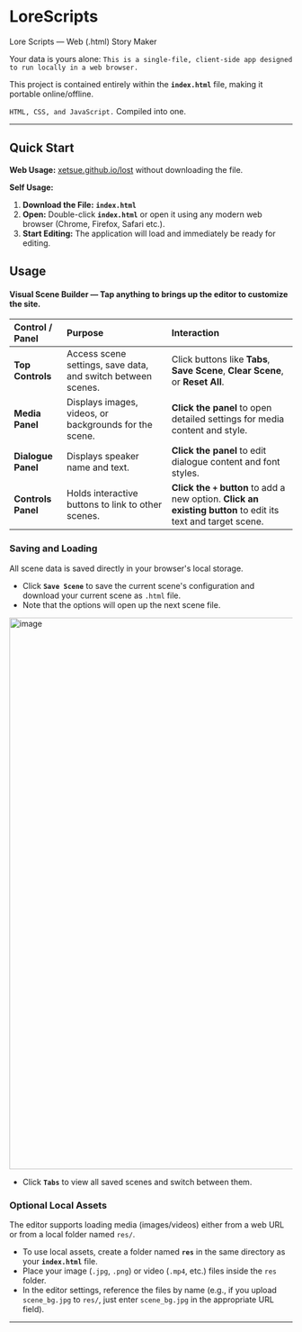 # LoreScripts
Lore Scripts — Web (.html) Story Maker

Your data is yours alone: `This is a single-file, client-side app designed to run locally in a web browser.`

This project is contained entirely within the **`index.html`** file, making it portable online/offline.

`HTML, CSS, and JavaScript.` Compiled into one.

---

## Quick Start

**Web Usage:** [xetsue.github.io/lost](https://xetsue.github.io/lost/) without downloading the file.

**Self Usage:**
1.  **Download the File:** **`index.html`**
2.  **Open:** Double-click **`index.html`** or open it using any modern web browser (Chrome, Firefox, Safari etc.).
3.  **Start Editing:** The application will load and immediately be ready for editing.

## Usage
#### **Visual Scene Builder** — Tap anything to brings up the editor to customize the site.

> 
| Control / Panel | Purpose | Interaction |
| :--- | :--- | :--- |
| **Top Controls** | Access scene settings, save data, and switch between scenes. | Click buttons like **Tabs**, **Save Scene**, **Clear Scene**, or **Reset All**. |
| **Media Panel** | Displays images, videos, or backgrounds for the scene. | **Click the panel** to open detailed settings for media content and style. |
| **Dialogue Panel** | Displays speaker name and text. | **Click the panel** to edit dialogue content and font styles. |
| **Controls Panel** | Holds interactive buttons to link to other scenes. | **Click the `+` button** to add a new option. **Click an existing button** to edit its text and target scene. |

### Saving and Loading

All scene data is saved directly in your browser's local storage.

* Click **`Save Scene`** to save the current scene's configuration and download your current scene as `.html` file.
* Note that the options will open up the next scene file.
<img width="1903" height="980" alt="image" src="https://github.com/user-attachments/assets/5c1b18cb-6fc6-4c3f-bfa5-a9de95c1a562" />


* Click **`Tabs`** to view all saved scenes and switch between them.

### Optional Local Assets

The editor supports loading media (images/videos) either from a web URL or from a local folder named `res/`.

* To use local assets, create a folder named **`res`** in the same directory as your **`index.html`** file.
* Place your image (`.jpg`, `.png`) or video (`.mp4`, etc.) files inside the `res` folder.
* In the editor settings, reference the files by name (e.g., if you upload `scene_bg.jpg` to `res/`, just enter `scene_bg.jpg` in the appropriate URL field).

---
